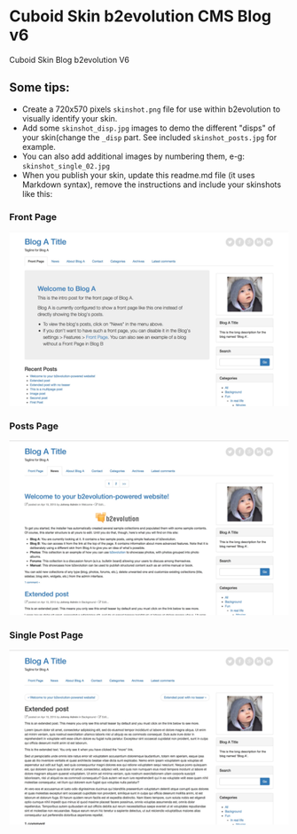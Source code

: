 # Cuboid Skin b2evolution CMS Blog v6

Cuboid Skin Blog b2evolution V6

## Some tips:

- Create a 720x570 pixels `skinshot.png` file for use within b2evolution to visually identify your skin.
- Add some `skinshot_disp.jpg` images to demo the different "disps" of your skin(change the `_disp` part. See included `skinshot_posts.jpg` for example.
- You can also add additional images by numbering them, e-g: `skinshot_single_02.jpg`
- When you publish your skin, update this readme.md file (it uses Markdown syntax), remove the instructions and include your skinshots like this:

### Front Page

![disp=front](skinshot_front.jpg)

### Posts Page

![disp=posts](skinshot_posts.jpg)

### Single Post Page

![disp=single](skinshot_single.jpg)
